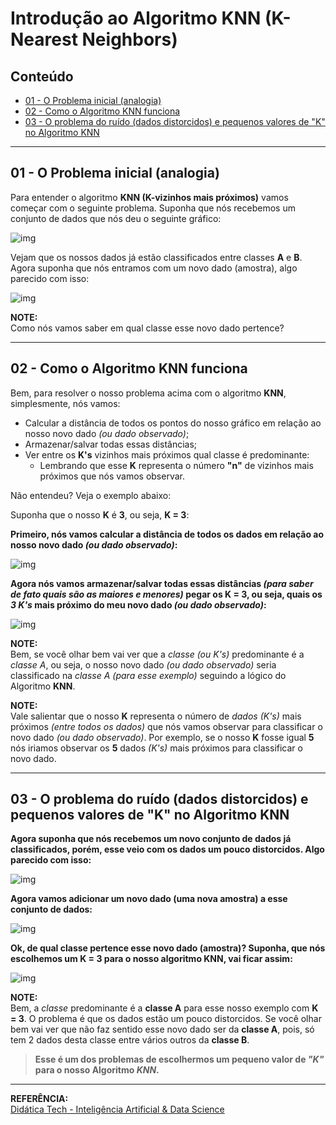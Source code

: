 # Introdução ao Algoritmo KNN (K-Nearest Neighbors)

## Conteúdo

 - [01 - O Problema inicial (analogia)](#01)
 - [02 - Como o Algoritmo KNN funciona](#02)
 - [03 - O problema do ruído (dados distorcidos) e pequenos valores de "K" no Algoritmo KNN](#03)

---

<div id="01"></div>

## 01 - O Problema inicial (analogia)

Para entender o algoritmo **KNN (K-vizinhos mais próximos)** vamos começar com o seguinte problema. Suponha que nós recebemos um conjunto de dados que nós deu o seguinte gráfico:

![img](images/knn-01.png)  

Vejam que os nossos dados já estão classificados entre classes **A** e **B**. Agora suponha que nós entramos com um novo dado (amostra), algo parecido com isso:

![img](images/knn-02.png)  

**NOTE:**  
Como nós vamos saber em qual classe esse novo dado pertence?

---

<div id="02"></div>

## 02 - Como o Algoritmo KNN funciona

Bem, para resolver o nosso problema acima com o algoritmo **KNN**, simplesmente, nós vamos:

 - Calcular a distância de todos os pontos do nosso gráfico em relação ao nosso novo dado *(ou dado observado)*;
 - Armazenar/salvar todas essas distâncias;
 - Ver entre os **K's** vizinhos mais próximos qual classe é predominante:
   - Lembrando que esse **K** representa o número **"n"** de vizinhos mais próximos que nós vamos observar.

Não entendeu? Veja o exemplo abaixo:

Suponha que o nosso **K** é **3**, ou seja, **K = 3**:

**Primeiro, nós vamos calcular a distância de todos os dados em relação ao nosso novo dado *(ou dado observado)*:**

![img](images/knn-03.png)  

**Agora nós vamos armazenar/salvar todas essas distâncias *(para saber de fato quais são as maiores e menores)* pegar os K = 3, ou seja, quais os *3 K's* mais próximo do meu novo dado *(ou dado observado)*:**

![img](images/knn-04.png)  

**NOTE:**  
Bem, se você olhar bem vai ver que a *classe (ou K's)* predominante é a *classe A*, ou seja, o nosso novo dado *(ou dado observado)* seria classificado na *classe A (para esse exemplo)* seguindo a lógico do Algoritmo **KNN**.

**NOTE:**  
Vale salientar que o nosso **K** representa o número de *dados (K's)* mais próximos *(entre todos os dados)* que nós vamos observar para classificar o novo dado *(ou dado observado)*. Por exemplo, se o nosso **K** fosse igual **5** nós iriamos observar os **5** dados *(K's)* mais próximos para classificar o novo dado.

---

<div id="03"></div>

## 03 - O problema do ruído (dados distorcidos) e pequenos valores de "K" no Algoritmo KNN

**Agora suponha que nós recebemos um novo conjunto de dados já classificados, porém, esse veio com os dados um pouco distorcidos. Algo parecido com isso:**

![img](images/knn-05.png)  

**Agora vamos adicionar um novo dado (uma nova amostra) a esse conjunto de dados:**

![img](images/knn-06.png)  

**Ok, de qual classe pertence esse novo dado (amostra)? Suponha, que nós escolhemos um **K = 3** para o nosso algoritmo KNN, vai ficar assim:**

![img](images/knn-07.png)  

**NOTE:**  
Bem, a *classe* predominante é a **classe A** para esse nosso exemplo com **K = 3**. O problema é que os dados estão um pouco distorcidos. Se você olhar bem vai ver que não faz sentido esse novo dado ser da **classe A**, pois, só tem 2 dados desta classe entre vários outros da **classe B**.

> **Esse é um dos problemas de escolhermos um pequeno valor de *"K"* para o nosso Algoritmo *KNN*.**

---

**REFERÊNCIA:**  
[Didática Tech - Inteligência Artificial & Data Science](https://didatica.tech) 

